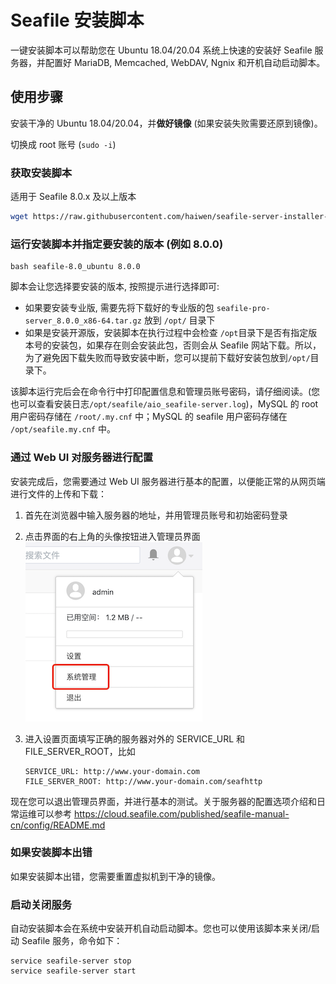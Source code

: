 # Seafile 安装脚本

一键安装脚本可以帮助您在 Ubuntu 18.04/20.04 系统上快速的安装好 Seafile 服务器，并配置好 MariaDB, Memcached, WebDAV, Ngnix 和开机自动启动脚本。


## 使用步骤

安装干净的 Ubuntu 18.04/20.04，并**做好镜像** (如果安装失败需要还原到镜像)。

切换成 root 账号 (`sudo -i`)


### 获取安装脚本

适用于 Seafile 8.0.x 及以上版本

```sh
wget https://raw.githubusercontent.com/haiwen/seafile-server-installer-cn/master/seafile-8.0_ubuntu
```

### 运行安装脚本并指定要安装的版本 (例如 8.0.0)

```
bash seafile-8.0_ubuntu 8.0.0
```

脚本会让您选择要安装的版本, 按照提示进行选择即可:

* 如果要安装专业版, 需要先将下载好的专业版的包 `seafile-pro-server_8.0.0_x86-64.tar.gz` 放到 `/opt/` 目录下
* 如果是安装开源版，安装脚本在执行过程中会检查 `/opt`目录下是否有指定版本号的安装包，如果存在则会安装此包，否则会从 Seafile 网站下载。所以，为了避免因下载失败而导致安装中断，您可以提前下载好安装包放到`/opt/`目录下。

该脚本运行完后会在命令行中打印配置信息和管理员账号密码，请仔细阅读。(您也可以查看安装日志`/opt/seafile/aio_seafile-server.log`)，MySQL 的 root 用户密码存储在 `/root/.my.cnf` 中；MySQL 的 seafile 用户密码存储在 `/opt/seafile.my.cnf` 中。


### 通过 Web UI 对服务器进行配置

安装完成后，您需要通过 Web UI 服务器进行基本的配置，以便能正常的从网页端进行文件的上传和下载：

1. 首先在浏览器中输入服务器的地址，并用管理员账号和初始密码登录

2. 点击界面的右上角的头像按钮进入管理员界面
  ![管理员入口](./images/system-admin-entrance.png)

3. 进入设置页面填写正确的服务器对外的 SERVICE_URL 和 FILE_SERVER_ROOT，比如
    ```
    SERVICE_URL: http://www.your-domain.com
    FILE_SERVER_ROOT: http://www.your-domain.com/seafhttp
    ```

现在您可以退出管理员界面，并进行基本的测试。关于服务器的配置选项介绍和日常运维可以参考 https://cloud.seafile.com/published/seafile-manual-cn/config/README.md


### 如果安装脚本出错

如果安装脚本出错，您需要重置虚拟机到干净的镜像。


### 启动关闭服务

自动安装脚本会在系统中安装开机自动启动脚本。您也可以使用该脚本来关闭/启动 Seafile 服务，命令如下：

```
service seafile-server stop
service seafile-server start
```
